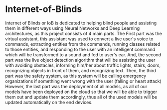# Internet-of-Blinds
Internet of Blinds or IoB is dedicated to helping blind people and assisting them in different ways using Neural Networks and Deep Learning architectures, as this project consists of 4 main parts. The First part was the virtual assistant, this assistant was used to convert a live user's voice to commands, extracting entities from the commands, running classes related to those entities, and responding to the user with an intelligent command which will be transformed to a sound and fed to user's ear.  And, the second part was the live object detection algorithm that will be assisting the user with avoiding obstacles, informing him/her about traffic lights, stairs, doors, recognizing objects in front of them, and recognizing text. Then, the third part was the safety system, as this system will be calling emergency organizations if something went wrong with the user (falling or heart attack) However, the last part was the deployment of all models, as all of our models have been deployed on the cloud so that we will be able to trigger them out and update them accordingly, thus all of the used models will be updated automatically on the end devices. 
